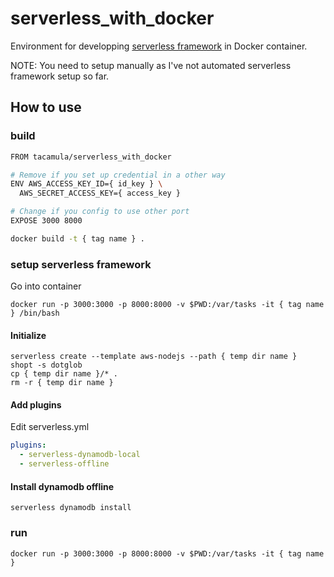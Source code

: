 # serverless_with_docker

Environment for developping [serverless framework](https://serverless.com/) in Docker container.

NOTE: You need to setup manually as I've not automated serverless framework setup so far.

## How to use

### build
```sh
FROM tacamula/serverless_with_docker

# Remove if you set up credential in a other way
ENV AWS_ACCESS_KEY_ID={ id_key } \
  AWS_SECRET_ACCESS_KEY={ access_key }

# Change if you config to use other port
EXPOSE 3000 8000
```

```sh
docker build -t { tag name } .
```

### setup serverless framework
Go into container
```
docker run -p 3000:3000 -p 8000:8000 -v $PWD:/var/tasks -it { tag name } /bin/bash
```

#### Initialize
```
serverless create --template aws-nodejs --path { temp dir name }
shopt -s dotglob
cp { temp dir name }/* .
rm -r { temp dir name }
```

#### Add plugins
Edit serverless.yml
```yaml
plugins:
  - serverless-dynamodb-local
  - serverless-offline
```

#### Install dynamodb offline
```
serverless dynamodb install
```

### run
```
docker run -p 3000:3000 -p 8000:8000 -v $PWD:/var/tasks -it { tag name }
```

